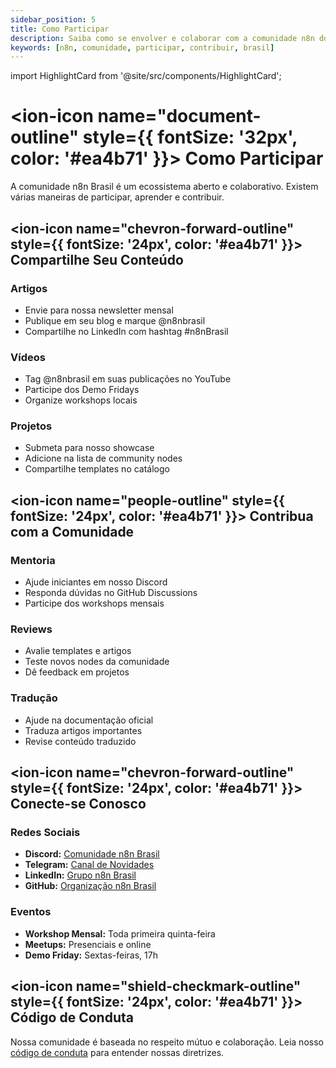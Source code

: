 ```yaml
---
sidebar_position: 5
title: Como Participar
description: Saiba como se envolver e colaborar com a comunidade n8n do Brasil.
keywords: [n8n, comunidade, participar, contribuir, brasil]
---
```

import HighlightCard from '@site/src/components/HighlightCard';

# <ion-icon name="document-outline" style={{ fontSize: '32px', color: '#ea4b71' }}></ion-icon> Como Participar

A comunidade n8n Brasil é um ecossistema aberto e colaborativo. Existem várias maneiras de participar, aprender e contribuir.

## <ion-icon name="chevron-forward-outline" style={{ fontSize: '24px', color: '#ea4b71' }}></ion-icon> Compartilhe Seu Conteúdo

### **Artigos**
- Envie para nossa newsletter mensal
- Publique em seu blog e marque @n8nbrasil
- Compartilhe no LinkedIn com hashtag #n8nBrasil

### **Vídeos**
- Tag @n8nbrasil em suas publicações no YouTube
- Participe dos Demo Fridays
- Organize workshops locais

### **Projetos**
- Submeta para nosso showcase
- Adicione na lista de community nodes
- Compartilhe templates no catálogo

## <ion-icon name="people-outline" style={{ fontSize: '24px', color: '#ea4b71' }}></ion-icon> Contribua com a Comunidade

### **Mentoria**
- Ajude iniciantes em nosso Discord
- Responda dúvidas no GitHub Discussions
- Participe dos workshops mensais

### **Reviews**
- Avalie templates e artigos
- Teste novos nodes da comunidade
- Dê feedback em projetos

### **Tradução**
- Ajude na documentação oficial
- Traduza artigos importantes
- Revise conteúdo traduzido

## <ion-icon name="chevron-forward-outline" style={{ fontSize: '24px', color: '#ea4b71' }}></ion-icon> Conecte-se Conosco

### **Redes Sociais**
- **Discord:** [Comunidade n8n Brasil](https://discord.gg/n8nbrasil)
- **Telegram:** [Canal de Novidades](https://t.me/n8nbrasil)
- **LinkedIn:** [Grupo n8n Brasil](https://linkedin.com/groups/n8nbrasil)
- **GitHub:** [Organização n8n Brasil](https://github.com/n8n-brasil)

### **Eventos**
- **Workshop Mensal:** Toda primeira quinta-feira
- **Meetups:** Presenciais e online
- **Demo Friday:** Sextas-feiras, 17h

## <ion-icon name="shield-checkmark-outline" style={{ fontSize: '24px', color: '#ea4b71' }}></ion-icon> Código de Conduta

Nossa comunidade é baseada no respeito mútuo e colaboração. Leia nosso [código de conduta](/contribuir/esta-documentacao/entendendo-o-projeto/codigo-conduta) para entender nossas diretrizes. 
